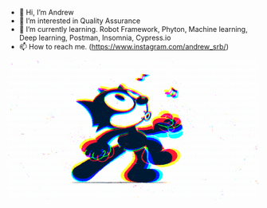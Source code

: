 - 👋 Hi, I’m Andrew
- 👀 I’m interested in Quality Assurance
- 🌱 I’m currently learning. Robot Framework, Phyton, Machine learning, Deep learning, Postman, Insomnia, Cypress.io
- 📫 How to reach me. (https://www.instagram.com/andrew_srb/)


<div style="height:30px">
  
  <img src="https://github.com/AndrewSRibeiro01/AndrewSRibeiro01/blob/main/Gato.gif" alt="Dino" style="width: 1500px; height:280px ; display: inline-block;" data-target="animated-image.originalImage">



</div>


<!---
AndrewSRibeiro01/AndrewSRibeiro01 is a ✨ special ✨ repository because its `README.md` (this file) appears on your GitHub profile.
You can click the Preview link to take a look at your changes.
--->
